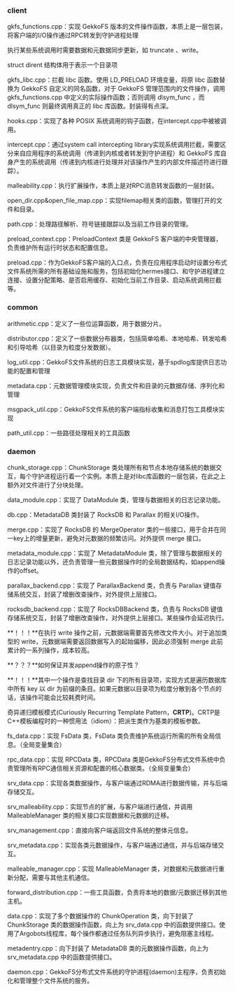 ### client

gkfs_functions.cpp：实现 GekkoFS 版本的文件操作函数，本质上是一层包装，将客户端的I/O操作通过RPC转发到守护进程处理

执行某些系统调用时需要数据和元数据同步更新，如 truncate 、write。

struct dirent 结构体用于表示一个目录项

gkfs_libc.cpp：拦截 libc 函数。使用 LD_PRELOAD 环境变量，将原 libc 函数替换为 GekkoFS 自定义的同名函数，对于 GekkoFS 管理范围内的文件操作，调用 gkfs_functions.cpp 中定义的实际操作函数；否则调用 dlsym_func ，而 dlsym_func 则最终调用真正的 libc 库函数。封装得有点深。

hooks.cpp：实现了各种 POSIX 系统调用的钩子函数，在intercept.cpp中被被调用。

intercept.cpp：通过system call intercepting library实现系统调用拦截，需要区分来自应用程序的系统调用（传递到内核或者转发到守护进程）和 GekkoFS 库自身产生的系统调用（传递到内核进行处理并对该操作产生的内部文件描述符进行跟踪）。

malleability.cpp：执行扩展操作，本质上是对RPC消息转发函数的一层封装。

open_dir.cpp&open_file_map.cpp：实现filemap相关类的函数，管理打开的文件和目录。

path.cpp：处理路径解析、符号链接跟踪以及当前工作目录的管理。

preload_context.cpp：PreloadContext 类是 GekkoFS 客户端的中央管理器，负责维护所有运行时状态和配置信息。

preload.cpp：作为GekkoFS客户端的入口点，负责在应用程序启动时设置分布式文件系统所需的所有基础设施和服务，包括初始化hermes接口、和守护进程建立连接、设置分配策略、是否启用缓存、初始化当前工作目录、启动系统调用拦截等。

### common

arithmetic.cpp：定义了一些位运算函数，用于数据分片。

distributor.cpp：定义了一些数据分布器类，包括简单哈希、本地哈希、转发哈希和引导哈希（以目录为粒度分发数据）。

log_util.cpp：GekkoFS文件系统的日志工具模块实现，基于spdlog库提供日志功能的配置和管理

metadata.cpp：元数据管理模块实现，负责文件和目录的元数据存储、序列化和管理

msgpack_util.cpp：GekkoFS文件系统的客户端指标收集和消息打包工具模块实现

path_util.cpp：一些路径处理相关的工具函数

### daemon

chunk_storage.cpp：ChunkStorage 类处理所有和节点本地存储系统的数据交互，每个守护进程运行着一个实例。本质上是对libc库函数的一层包装，在此之上额外对文件进行了分块处理。

data_module.cpp：实现了 DataModule 类，管理与数据相关的日志记录功能。

db.cpp：MetadataDB 类封装了 RocksDB 和 Parallax 的相关I/O操作。

merge.cpp：实现了 RocksDB 的 MergeOperator 类的一些接口，用于合并在同一key上的增量更新，避免对元数据的频繁访问。对外提供 merge 接口。

metadata_module.cpp：实现了 MetadataModule 类，除了管理与数据相关的日志记录功能以外，还负责管理一些元数据操作时的全局数据结构，如append操作的offset。

parallax_backend.cpp：实现了 ParallaxBackend 类，负责与 Parallax 键值存储系统交互，封装了增删改查操作，对外提供上层接口。

rocksdb_backend.cpp：实现了 RocksDBBackend 类，负责与 RocksDB 键值存储系统交互，封装了增删改查操作，对外提供上层接口。某些操作会延迟执行。

**！！！**在执行 write 操作之前，元数据端需要首先修改文件大小。对于追加类型的 write，元数据端需要返回数据写入的起始偏移，因此必须强制 merge 此前累计的一系列操作，成本较高。

**？？？**如何保证并发append操作的原子性？

**！！！**其中一个操作是查找目录 dir 下的所有目录项，实现方式是遍历数据库中所有 key 以 dir 为前缀的条目。如果元数据以目录项为粒度分散到各个节点的话，该操作可能会比较耗费时间。

奇异递归模板模式(Curiously Recurring Template Pattern，**CRTP**)。CRTP是C++模板编程时的一种惯用法（idiom）：把派生类作为基类的模板参数。

fs_data.cpp：实现 FsData 类，FsData 类负责维护系统运行所需的所有全局信息。（全局变量集合）

rpc_data.cpp：实现 RPCData 类，RPCData 类是GekkoFS分布式文件系统中负责管理所有RPC通信相关资源和配置的核心数据类。（全局变量集合）

srv_data.cpp：实现各类数据操作，与客户端通过RDMA进行数据传输，并与后端存储交互。

srv_malleability.cpp：实现节点的扩展，与客户端进行通信，并调用 MalleableManager 类的相关接口实现数据和元数据的迁移。

srv_management.cpp：直接向客户端返回文件系统的整体元信息。

srv_metadata.cpp：实现各类元数据操作，与客户端通过通信，并与后端存储交互。

malleable_manager.cpp：实现 MalleableManager 类，对数据和元数据进行重新分配，需要与其他主机通信。

forward_distribution.cpp：一些工具函数，负责将本地的数据/元数据迁移到其他主机。

data.cpp：实现了多个数据操作的 ChunkOperation 类，向下封装了 ChunkStorage 类的数据操作函数，向上为 srv_data.cpp 中的函数提供接口。使用了Argobots线程库，每个操作都通过任务队列异步执行，避免阻塞主线程。

metadentry.cpp：向下封装了 MetadataDB 类的元数据操作函数，向上为 srv_metadata.cpp 中的函数提供接口。

daemon.cpp：GekkoFS分布式文件系统的守护进程(daemon)主程序，负责初始化和管理整个文件系统的服务。
